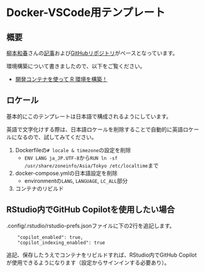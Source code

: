 # Docker-VSCode用テンプレート

## 概要

[柳本和春](https://kazuyanagimoto.com/)さんの[記事](https://zenn.dev/nicetak/articles/vscode-docker-2023)および[GitHubリポジトリ](https://github.com/kazuyanagimoto/dockerR)がベースとなっています。

環境構築について書きましたので、以下をご覧ください。

- [開発コンテナを使って R 環境を構築！](https://yo5uke.github.io/tips/240504_container/)

## ロケール

基本的にこのテンプレートは日本語で構成されるようにしています。

英語で文字化けする際は、日本語ロケールを削除することで自動的に英語ロケールになるので、試してみてください。

1. Dockerfileの`# locale & timezone`の設定を削除
    - `ENV LANG ja_JP.UTF-8`から`RUN ln -sf /usr/share/zoneinfo/Asia/Tokyo /etc/localtime`まで
1. docker-compose.ymlの日本語設定を削除
    - environmentの`LANG`, `LANGUAGE`, `LC_ALL`部分
1. コンテナのリビルド

## RStudio内でGitHub Copilotを使用したい場合

.config/.rstudio/rstudio-prefs.jsonファイルに下の2行を追記します。

```
    "copilot_enabled": true,
    "copilot_indexing_enabled": true
```

追記、保存したうえでコンテナをリビルドすれば、RStudio内でGitHub Copilotが使用できるようになります（設定からサインインする必要あり）。